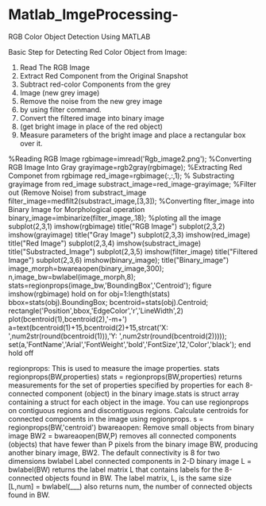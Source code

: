 # Matlab_ImgeProcessing-
RGB Color Object Detection Using MATLAB

Basic Step for Detecting Red Color Object from Image:
1.	Read The RGB Image
2.	Extract Red Component from the Original Snapshot
3.	Subtract red-color Components from the grey 
4.	Image (new grey image)
5.	Remove the noise from the new grey image
6.	by using filter command.
7.	Convert the filtered image into binary image 
8.	(get bright image in place of the red object)
9.	Measure parameters of the bright image and place a rectangular box over it.

 




%Reading RGB Image
rgbimage=imread('Rgb_image2.png');
%Converting RGB Image Into Gray 
grayimage=rgb2gray(rgbimage);
%Extracting Red Componet from rgbimage
red_image=rgbimage(:,:,1);
% Substracting grayimage from red_image
substract_image=red_image-grayimage;
%Filter out (Remove Noise) from substract_image
filter_image=medfilt2(substract_image,[3,3]);
%Converting flter_image into Binary Image for Morphological operation 
binary_image=imbinarize(filter_image,.18);
%ploting all the image
subplot(2,3,1)
imshow(rgbimage)
title("RGB Image")
subplot(2,3,2)
imshow(grayimage)
title("Gray Image")
subplot(2,3,3)
imshow(red_image)
title("Red Image")
subplot(2,3,4)
imshow(substract_image)
title("Substracted_Image")
subplot(2,3,5)
imshow(filter_image)
title("Filtered Image")
subplot(2,3,6)
imshow(binary_image);
title("Binary_image")
image_morph=bwareaopen(binary_image,300);
n,image_bw=bwlabel(image_morph,8);
stats=regionprops(image_bw,'BoundingBox','Centroid');
figure
imshow(rgbimage)
hold on
for obj=1:length(stats)
    bbox=stats(obj).BoundingBox;
    bcentroid=stats(obj).Centroid;
    rectangle('Position',bbox,'EdgeColor','r','LineWidth',2)
    plot(bcentroid(1),bcentroid(2),'-m+')
    a=text(bcentroid(1)+15,bcentroid(2)+15,strcat('X: ',num2str(round(bcentroid(1))),'Y: ',num2str(round(bcentroid(2)))));
    set(a,'FontName','Arial','FontWeight','bold','FontSize',12,'Color','black');
end 
hold off
    
    

 
 
regionprops:
This is used to measure the image properties. 
stats regionprops(BW,properties)
stats = regionprops(BW,properties) returns measurements for the set of properties specified by properties for each 8-connected component (object) in the binary image.stats is struct array containing a struct for each object in the image. You can use regionprops on contiguous regions and discontiguous regions.
Calculate centroids for connected components in the image using regionprops.
s = regionprops(BW,'centroid')
bwareaopen:
Remove small objects from binary image
BW2 = bwareaopen(BW,P) removes all connected components (objects) that have fewer than P pixels from the binary image BW, producing another binary image, BW2. The default connectivity is 8 for two dimensions
bwlabel	
Label connected components in 2-D binary image
L = bwlabel(BW) returns the label matrix L that contains labels for the 8-connected objects found in BW. The label matrix, L, is the same size 
[L,num] = bwlabel(___) also returns num, the number of connected objects found in BW.
